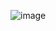 ![image](https://github.com/BaeTab/SimpleNotepad/assets/126834493/2b7c10d5-de94-4e0c-b5de-0ad4aaf46106)
